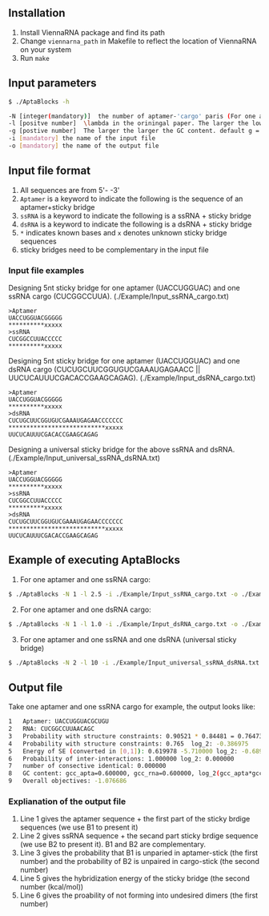 ## Installation
1. Install ViennaRNA package and find its path
2. Change `viennarna_path` in Makefile to reflect the location of ViennaRNA on your system
3. Run `make`  

## Input parameters
```bash
$ ./AptaBlocks -h 

-N [integer(mandatory)]  the number of aptamer-'cargo' paris (For one aptamer and one cargo, N = 1)
-l [positve number]  \lambda in the oriningal paper. The larger the lower the binding energy of stikcy bridges is. default l = 1
-g [postive number]  The larger the larger the GC content. default g = 1
-i [mandatory] the name of the input file
-o [mandatory] the name of the output file
```

## Input file format
1. All sequences are from 5'- -3'
2. `Aptamer` is a keyword to indicate the following is the sequence of an aptamer+sticky bridge
3. `ssRNA` is a keyword to indicate the following is a ssRNA + sticky bridge
4. `dsRNA` is a keyword to indicate the following is a dsRNA + sticky bridge
5. `*` indicates known bases and `x` denotes unknown sticky bridge sequences
6. sticky bridges need to be complementary in the input file

### Input file examples
Designing 5nt sticky bridge for one aptamer (UACCUGGUAC) and one ssRNA cargo (CUCGGCCUUA). (./Example/Input_ssRNA_cargo.txt)
```
>Aptamer
UACCUGGUACGGGGG
**********xxxxx
>ssRNA
CUCGGCCUUACCCCC
**********xxxxx
```

Designing 5nt sticky bridge for one aptamer (UACCUGGUAC) and one dsRNA cargo (CUCUGCUUCGGUGUCGAAAUGAGAACC || UUCUCAUUUCGACACCGAAGCAGAG). (./Example/Input_dsRNA_cargo.txt)
```
>Aptamer
UACCUGGUACGGGGG
**********xxxxx
>dsRNA
CUCUGCUUCGGUGUCGAAAUGAGAACCCCCCC
***************************xxxxx
UUCUCAUUUCGACACCGAAGCAGAG
```

Designing a universal sticky bridge for the above ssRNA and dsRNA. (./Example/Input_universal_ssRNA_dsRNA.txt)
```
>Aptamer
UACCUGGUACGGGGG
**********xxxxx
>ssRNA
CUCGGCCUUACCCCC
**********xxxxx
>dsRNA
CUCUGCUUCGGUGUCGAAAUGAGAACCCCCCC
***************************xxxxx
UUCUCAUUUCGACACCGAAGCAGAG
```

## Example of executing AptaBlocks
1. For one aptamer and one ssRNA cargo:
```bash
$ ./AptaBlocks -N 1 -l 2.5 -i ./Example/Input_ssRNA_cargo.txt -o ./Example/Output_ssRNA_cargo.txt 
```

2. For one aptamer and one dsRNA cargo:
```bash
$ ./AptaBlocks -N 1 -l 1.0 -i ./Example/Input_dsRNA_cargo.txt -o ./Example/Output_dsRNA_cargo.txt 
```

3. For one aptamer and one ssRNA and one dsRNA (universal sticky bridge)
```bash
$ ./AptaBlocks -N 2 -l 10 -i ./Example/Input_universal_ssRNA_dsRNA.txt.txt -o ./Example/Output_universal_ssRNA_dsRNA.txt.txt 
```
## Output file
Take one aptamer and one ssRNA cargo for example, the output looks like:
```bash
1   Aptamer: UACCUGGUACGCUGU 
2   RNA: CUCGGCCUUAACAGC 
3   Probability with structure constraints: 0.90521 * 0.84481 = 0.76473 
4   Probability with structure constraints: 0.765  log_2: -0.386975
5   Energy of SE (converted in [0,1]): 0.619978 -5.710000 log_2: -0.689710
6   Probability of inter-interactions: 1.000000 log_2: 0.000000
7   number of consective identical: 0.000000
8   GC content: gcc_apta=0.600000, gcc_rna=0.600000, log_2(gcc_apta*gcc_rna)=-1.473931
9   Overall objectives: -1.076686
```
### Explianation of the output file
1. Line 1 gives the aptamer sequence + the first part of the sticky brdige sequences (we use B1 to present it)
2. Line 2 gives ssRNA sequence + the secand part sticky brdige sequence (we use B2 to present it). B1 and B2 are complementary.
3. Line 3 gives the probability that B1 is unparied in aptamer-stick (the first number) and the probability of B2 is unpaired in cargo-stick (the second number)
4. Line 5 gives the hybridization energy of the sticky bridge (the second number (kcal/mol))
5. Line 6 gives the proability of not forming into undesired dimers (the first number)
